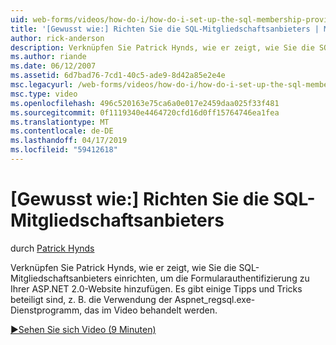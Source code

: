 ```yaml
---
uid: web-forms/videos/how-do-i/how-do-i-set-up-the-sql-membership-provider
title: '[Gewusst wie:] Richten Sie die SQL-Mitgliedschaftsanbieters | Microsoft-Dokumentation'
author: rick-anderson
description: Verknüpfen Sie Patrick Hynds, wie er zeigt, wie Sie die SQL-Mitgliedschaftsanbieters einrichten, um die Formularauthentifizierung zu Ihrer ASP.NET 2.0-Website hinzufügen. Es gibt einige Tipps...
ms.author: riande
ms.date: 06/12/2007
ms.assetid: 6d7bad76-7cd1-40c5-ade9-8d42a85e2e4e
msc.legacyurl: /web-forms/videos/how-do-i/how-do-i-set-up-the-sql-membership-provider
msc.type: video
ms.openlocfilehash: 496c520163e75ca6a0e017e2459daa025f33f481
ms.sourcegitcommit: 0f1119340e4464720cfd16d0ff15764746ea1fea
ms.translationtype: MT
ms.contentlocale: de-DE
ms.lasthandoff: 04/17/2019
ms.locfileid: "59412618"
---
```

# <a name="how-do-i-set-up-the-sql-membership-provider"></a>[Gewusst wie:] Richten Sie die SQL-Mitgliedschaftsanbieters

durch [Patrick Hynds](https://twitter.com/patrickhynds)

Verknüpfen Sie Patrick Hynds, wie er zeigt, wie Sie die SQL-Mitgliedschaftsanbieters einrichten, um die Formularauthentifizierung zu Ihrer ASP.NET 2.0-Website hinzufügen. Es gibt einige Tipps und Tricks beteiligt sind, z. B. die Verwendung der Aspnet\_regsql.exe-Dienstprogramm, das im Video behandelt werden.

[&#9654;Sehen Sie sich Video (9 Minuten)](https://channel9.msdn.com/Blogs/ASP-NET-Site-Videos/how-do-i-set-up-the-sql-membership-provider)
